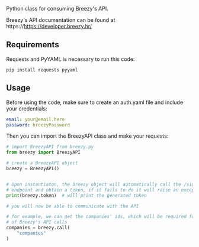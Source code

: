 Python class for consuming Breezy's API.

Breezy's API documentation can be found at https://https://developer.breezy.hr/


## Requirements
Requests and PyYAML is necessary to run this code:

`pip install requests pyyaml`


## Usage

Before using the code, make sure to create an auth.yaml file and include your credentials:

```yaml
email: your@email.here
password: breezyPassword
```

Then you can import the BreezyAPI class and make your requests:

```python
# import BreezyAPI from breezy.py
from breezy import BreezyAPI

# create a BreezyAPI object
breezy = BreezyAPI()


# Upon instantiaton, the breezy object will automatically call the /signi
# endpoint and obtain a token, if it fails to do it will raise an exception.
print(breezy.token)  # will print the generated token

# you will now be able to communicate with the API

# for example, we can get the companies' ids, which will be required for most
# of Breezy's API calls
companies = breezy.call(
    "companies" 
)

```
